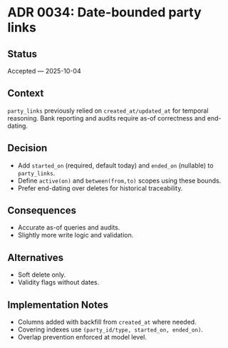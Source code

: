 # ADR 0034: Date-bounded party links

## Status
Accepted — 2025-10-04

## Context
`party_links` previously relied on `created_at/updated_at` for temporal reasoning. Bank reporting and audits require as-of correctness and end-dating.

## Decision
- Add `started_on` (required, default today) and `ended_on` (nullable) to `party_links`.
- Define `active(on)` and `between(from,to)` scopes using these bounds.
- Prefer end-dating over deletes for historical traceability.

## Consequences
- Accurate as-of queries and audits.
- Slightly more write logic and validation.

## Alternatives
- Soft delete only.
- Validity flags without dates.

## Implementation Notes
- Columns added with backfill from `created_at` where needed.
- Covering indexes use `(party_id/type, started_on, ended_on)`.
- Overlap prevention enforced at model level.

